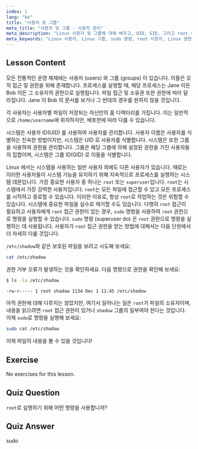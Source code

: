 ```yaml
---
index: 1
lang: "ko"
title: "사용자 및 그룹"
meta_title: "사용자 및 그룹 - 사용자 관리"
meta_description: "Linux 사용자 및 그룹에 대해 배우고, UID, GID, 그리고 root 사용자를 이해합니다. sudo 명령을 사용하여 권한을 높이는 방법을 알아봅니다. Linux 여정을 시작하세요!"
meta_keywords: "Linux 사용자, Linux 그룹, sudo 명령, root 사용자, Linux 권한, Linux 튜토리얼, 초보자 Linux, Linux 가이드"
---
```


## Lesson Content

모든 전통적인 운영 체제에는 사용자 (users) 와 그룹 (groups) 이 있습니다. 이들은 오직 접근 및 권한을 위해 존재합니다. 프로세스를 실행할 때, 해당 프로세스는 Jane 이든 Bob 이든 그 소유자의 권한으로 실행됩니다. 파일 접근 및 소유권 또한 권한에 따라 달라집니다. Jane 이 Bob 의 문서를 보거나 그 반대의 경우를 원하지 않을 것입니다.

각 사용자는 사용자별 파일이 저장되는 자신만의 홈 디렉터리를 가집니다. 이는 일반적으로 `/home/username`에 위치하지만, 배포판에 따라 다를 수 있습니다.

시스템은 사용자 ID(UID) 를 사용하여 사용자를 관리합니다. 사용자 이름은 사용자를 식별하는 친숙한 방법이지만, 시스템은 UID 로 사용자를 식별합니다. 시스템은 또한 그룹을 사용하여 권한을 관리합니다. 그룹은 해당 그룹에 의해 설정된 권한을 가진 사용자들의 집합이며, 시스템은 그룹 ID(GID) 로 이들을 식별합니다.

Linux 에서는 시스템을 사용하는 일반 사용자 외에도 다른 사용자가 있습니다. 때로는 이러한 사용자들이 시스템 기능을 유지하기 위해 지속적으로 프로세스를 실행하는 시스템 데몬입니다. 가장 중요한 사용자 중 하나는 `root` 또는 `superuser`입니다. `root`는 시스템에서 가장 강력한 사용자입니다. `root`는 모든 파일에 접근할 수 있고 모든 프로세스를 시작하고 종료할 수 있습니다. 이러한 이유로, 항상 `root`로 작업하는 것은 위험할 수 있습니다. 시스템에 중요한 파일을 실수로 제거할 수도 있습니다. 다행히 `root` 접근이 필요하고 사용자에게 `root` 접근 권한이 있는 경우, `sudo` 명령을 사용하여 `root` 권한으로 명령을 실행할 수 있습니다. `sudo` 명령 (superuser do) 은 `root` 권한으로 명령을 실행하는 데 사용됩니다. 사용자가 `root` 접근 권한을 얻는 방법에 대해서는 다음 단원에서 더 자세히 다룰 것입니다.

`/etc/shadow`와 같은 보호된 파일을 보려고 시도해 보세요:

```bash
cat /etc/shadow
```

권한 거부 오류가 발생하는 것을 확인하세요. 다음 명령으로 권한을 확인해 보세요:

```bash
$ ls -la /etc/shadow

-rw-r----- 1 root shadow 1134 Dec 1 11:45 /etc/shadow
```

아직 권한에 대해 다루지는 않았지만, 여기서 일어나는 일은 `root`가 파일의 소유자이며, 내용을 읽으려면 `root` 접근 권한이 있거나 `shadow` 그룹의 일부여야 한다는 것입니다. 이제 `sudo`로 명령을 실행해 보세요:

```bash
sudo cat /etc/shadow
```

이제 파일의 내용을 볼 수 있을 것입니다!

## Exercise

No exercises for this lesson.

## Quiz Question

`root`로 실행하기 위해 어떤 명령을 사용합니까?

## Quiz Answer

sudo
